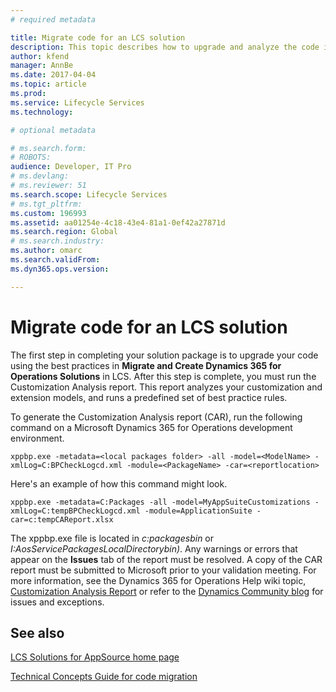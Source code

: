 ```yaml
---
# required metadata

title: Migrate code for an LCS solution
description: This topic describes how to upgrade and analyze the code in your LCS solution.  
author: kfend
manager: AnnBe
ms.date: 2017-04-04
ms.topic: article
ms.prod: 
ms.service: Lifecycle Services
ms.technology: 

# optional metadata

# ms.search.form: 
# ROBOTS: 
audience: Developer, IT Pro
# ms.devlang: 
# ms.reviewer: 51
ms.search.scope: Lifecycle Services
# ms.tgt_pltfrm: 
ms.custom: 196993
ms.assetid: aa01254e-4c18-43e4-81a1-0ef42a27871d
ms.search.region: Global
# ms.search.industry: 
ms.author: omarc
ms.search.validFrom: 
ms.dyn365.ops.version: 

---
```


# Migrate code for an LCS solution

The first step in completing your solution package is to upgrade your code using the best practices in <strong>Migrate and Create Dynamics 365 for Operations Solutions</strong> in LCS. After this step is complete, you must run the Customization Analysis report. This report analyzes your customization and extension models, and runs a predefined set of best practice rules. 

To generate the Customization Analysis report (CAR), run the following command on a Microsoft Dynamics 365 for Operations development environment.

    xppbp.exe -metadata=<local packages folder> -all -model=<ModelName> -xmlLog=C:BPCheckLogcd.xml -module=<PackageName> -car=<reportlocation>

Here's an example of how this command might look.

    xppbp.exe -metadata=C:Packages -all -model=MyAppSuiteCustomizations -xmlLog=C:tempBPCheckLogcd.xml -module=ApplicationSuite -car=c:tempCAReport.xlsx

The xppbp.exe file is located in *c:packagesbin* or *I:AosServicePackagesLocalDirectorybin)*. Any warnings or errors that appear on the **Issues** tab of the report must be resolved. A copy of the CAR report must be submitted to Microsoft prior to your validation meeting. For more information, see the Dynamics 365 for Operations Help wiki topic, [Customization Analysis Report](../dev-tools/customization-analysis-report.md) or refer to the [Dynamics Community blog](http://community.dynamics.com/ax/b/newdynamicsax/archive/2016/03/21/customization-analysis-report-exceptions-and-known-issues) for issues and exceptions.

See also
--------

[LCS Solutions for AppSource home page](lcs-solutions-app-source.md)

[Technical Concepts Guide for code migration](..\dev-tools\developer-home-page.md#code-migration)

